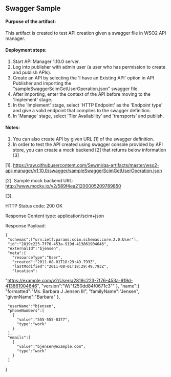 
## Swagger Sample
#### Purpose of the artifact:
This artifact is created to test API creation given a swagger file in WSO2 API manager.

#### Deployment steps:

1. Start API Manager 1.10.0 server.
2. Log into publisher with admin user (a user who has permission to create and publish APIs).
3. Create an API by selecting the 'I have an Existing API' option in API Publisher and importing the "sampleSwaggerScimGetUserOperation.json" swagger file.
4. After importing, enter the context of the API before moving to the 'Implement' stage.
5. In the 'Implement' stage, select 'HTTP Endpoint' as the 'Endpoint type' and give a valid endpoint that complies to the swagger definition.
6. In 'Manage' stage, select 'Tier Availability' and 'transports' and publish.

#### Notes:

1. You can also create API by given URL [1] of the swagger definition.
2. In order to test the API created using swagger console provided by API store, you can create a mock backend [2] that returns below information [3]


[1]. https://raw.githubusercontent.com/Sewmi/qa-artifacts/master/wso2-api-manager/v1.10.0/swagger/sampleSwaggerScimGetUserOperation.json

[2]. Sample mock backend URL: http://www.mocky.io/v2/589f4ea21200005209789850

[3].

HTTP Status code: 200 OK

Response Content type: application/scim+json

Response Payload:

    {
     "schemas":["urn:ietf:params:scim:schemas:core:2.0:User"],
     "id":"2819c223-7f76-453a-919d-413861904646",
     "externalId":"bjensen",
     "meta":{
       "resourceType":"User",
       "created":"2011-08-01T18:29:49.793Z",
       "lastModified":"2011-08-01T18:29:49.793Z",
       "location":
   "https://example.com/v2/Users/2819c223-7f76-453a-919d-413861904646",
       "version":"W\/\"f250dd84f0671c3\""
     },
     "name":{
       "formatted":"Ms. Barbara J Jensen III",
       "familyName":"Jensen",
       "givenName":"Barbara"
     },

     "userName":"bjensen",
     "phoneNumbers":[
       {
         "value":"555-555-8377",
         "type":"work"
       }
     ],
     "emails":[
       {
         "value":"bjensen@example.com",
         "type":"work"
       }
     ]
   }
